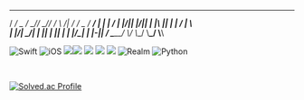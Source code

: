 

 _________ _     _     _ _        _ ____ _____
/  __/  _ / \__// \__// / \  /|  / /  _ /  __/
| |  | / \| |\/|| |\/|| | |\ ||  | | / \|  \  
| |_/| \_/| |  || |  || | | \|/\_| | |-||  /_ 
\____\____\_/  \\_/  \\_\_/  \\____\_/ \\____\


<div align="left">

![Swift](https://img.shields.io/badge/Swift-FA7343?style=flat-square&logo=Swift&logoColor=white) 
![iOS](https://img.shields.io/badge/iOS-222222?style=flat-square&logo=Apple&logoColor=white) 
<img src="https://img.shields.io/badge/XCode-147EFB?style=flat-square&logo=xcode&logoColor=white"/><img src="https://img.shields.io/badge/GitHub-181717?style=flat-square&logo=github&logoColor=white"/>  <img src="https://img.shields.io/badge/Git-F05032?style=flat-square&logo=Git&logoColor=white"/>
<img src="https://img.shields.io/badge/Firebase-FFCA28?style=flat&logo=Firebase"/>
<img src="https://img.shields.io/badge/ReactiveX-B7178C?style=flat&logo=ReactiveX"/>
![Realm](https://img.shields.io/badge/Realm-39477F?style=flat-square&logo=realm&logoColor=white)
![Python](https://img.shields.io/badge/python-3670A0?style=flat-square&logo=python&logoColor=ffdd54)
 
 <br>
  
</div>

 
[![Solved.ac Profile](http://mazassumnida.wtf/api/generate_badge?boj=dr8766)](https://solved.ac/dr8766)
<!--
**gomminjae/gomminjae** is a ✨ _special_ ✨ repository because its `README.md` (this file) appears on your GitHub profile.

Here are some ideas to get you started:

- 🔭 I’m currently working on ...
- 🌱 I’m currently learning ...
- 👯 I’m looking to collaborate on ...
- 🤔 I’m looking for help with ...
- 💬 Ask me about ...
- 📫 How to reach me: ...
- 😄 Pronouns: ...
- ⚡ Fun fact: ...
-->
